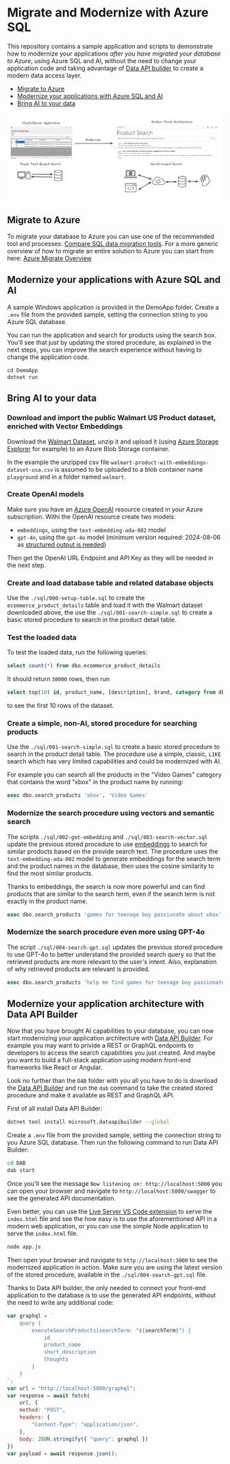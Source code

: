 # Migrate and Modernize with Azure SQL

This repository contains a sample application and scripts to demonstrate how to modernize your applications *after you have migrated your database to Azure*, using Azure SQL and AI, without the need to change your application code and taking advantage of [Data API builder](https://aka.ms/dab) to create a modern data access layer.

- [Migrate to Azure](#migrate-to-azure)
- [Modernize your applications with Azure SQL and AI](#modernize-your-applications-with-azure-sql-and-ai)
- [Bring AI to your data](#bring-ai-to-your-data)

![Migrate and Modernize with Azure SQL](./_assets/modernize.png)

## Migrate to Azure

To migrate your database to Azure you can use one of the recommended tool and processes: [Compare SQL data migration tools](https://learn.microsoft.com/en-us/sql/sql-server/migrate/dma-azure-migrate-compare-migration-tools?view=sql-server-ver16). For a more generic overview of how to migrate an entire solution to Azure you can start from here: [Azure Migrate Overview](https://learn.microsoft.com/en-us/azure/migrate/migrate-services-overview)

## Modernize your applications with Azure SQL and AI

A sample Windows application is provided in the DemoApp folder. Create a `.env` file from the provided sample, setting the connection string to you Azure SQL database.

You can run the application and search for products using the search box. You'll see that just by updating the stored procedure, as explained in the next steps, you can improve the search experience without having to change the application code.

```
cd DemoApp
dotnet run
```

## Bring AI to your data

### Download and import the public Walmart US Product dataset, enriched with Vector Embeddings

Download the [Walmart Dataset](https://www.kaggle.com/datasets/mauridb/product-data-from-walmart-usa-with-embeddings), unzip it and upload it (using [Azure Storage Explorer](https://learn.microsoft.com/azure/vs-azure-tools-storage-manage-with-storage-explorer?tabs=windows) for example) to an Azure Blob Storage container.

In the example the unzipped csv file `walmart-product-with-embeddings-dataset-usa.csv` is assumed to be uploaded to a blob container name `playground` and in a folder named `walmart`.

### Create OpenAI models

Make sure you have an [Azure OpenAI](https://learn.microsoft.com/en-us/azure/ai-services/openai/overview) resource created in your Azure subscription. Withi the OpenAI resource create two models:

- `embeddings`, using the `text-embedding-ada-002` model
- `gpt-4o`, using the `gpt-4o` model (minimum version required: 2024-08-06 as [structured output is needed](https://learn.microsoft.com/en-us/azure/ai-services/openai/how-to/structured-outputs?tabs=python-secure%2Cdotnet-entra-id&pivots=programming-language-python#supported-models))

Then get the OpenAI URL Endpoint and API Key as they will be needed in the next step.

### Create and load database table and related database objects

Use the `./sql/000-setup-table.sql` to create the `ecommerce_product_details` table and load it with the Walmart dataset downloaded above, the use the `./sql/001-search-simple.sql` to create a basic stored procedure to search in the product detail table.

### Test the loaded data

To test the loaded data, run the following queries:

```sql
select count(*) from dbo.ecommerce_product_details
```

It should return `30000` rows, then run

```sql
select top(10) id, product_name, [description], brand, category from dbo.ecommerce_product_details order by id
```

to see the first 10 rows of the dataset.

### Create a simple, non-AI, stored procedure for searching products

Use the `./sql/001-search-simple.sql` to create a basic stored procedure to search in the product detail table. The procedure use a simple, classic, `LIKE` search which has very limited capabilities and could be modernized with AI. 

For example you can search all the products in the "Video Games" category that contains the word "xbox" in the product name by running:

```sql
exec dbo.search_products 'xbox', 'Video Games'
```

### Modernize the search procedure using vectors and semantic search

The scripts  `./sql/002-get-embedding` and `./sql/003-search-vector.sql` update the previous stored procedure to use [embeddings](https://learn.microsoft.com/en-us/azure/azure-sql/database/ai-artificial-intelligence-intelligent-applications?view=azuresql#embeddings) to search for similar products based on the provide search text. The procedure uses the `text-embedding-ada-002` model to generate embeddings for the search term and the product names in the database, then uses the cosine similarity to find the most similar products.

Thanks to embeddings, the search is now more powerful and can find products that are similar to the search term, even if the search term is not exactly in the product name.

```sql
exec dbo.search_products 'games for teenage boy passionate about xbox', 'Video Games'
```

### Modernize the search procedure even more using GPT-4o

The script `./sql/004-search-gpt.sql` updates the previous stored procedure to use GPT-4o to better understand the provided search query so that the retrieved products are more relevant to the user's intent. Also, explanation of why retrieved products are relevant is provided.

```sql
exec dbo.search_products 'help me find games for teenage boy passionate about xbox video games', 'Video Games'
```

## Modernize your application architecture with Data API Builder

Now that you have brought AI capabilities to your database, you can now start modernizing your application architecture with [Data API Builder](https://aka.ms/dab). For example you may want to privide a REST or GraphQL endpoints to developers to access the search capabilities you just created. And maybe you want to build a full-stack application using modern front-end frameworks like React or Angular.

Look no further than the `DAB` folder with you all you have to do is download the [Data API Builder](https://aka.ms/dab) and run the `dab` command to take the created stored procedure and make it available as REST and GraphQL API.

First of all install Data API Builder:

```bash
dotnet tool install microsoft.dataapibuilder --global
```

Create a `.env` file from the provided sample, setting the connection string to you Azure SQL database. Then run the following command to run Data API Builder:

```bash
cd DAB
dab start
```

Once you'll see the message `Now listening on: http://localhost:5000` you can open your browser and navigate to `http://localhost:5000/swagger` to see the generated API documentation.

Even better, you can use the [Live Server VS Code extension](https://marketplace.visualstudio.com/items?itemName=ritwickdey.LiveServer) to serve the `index.html` file and see the how easy is to use the aforementioned API in a modern web application, or you can use the simple Node application to serve the `index.html` file.

```bash
node app.js
```

Then open your browser and navigate to `http://localhost:3000` to see the modernized application in action. Make sure you are using the latest version of the stored procedure, available in the `./sql/004-search-gpt.sql` file.

Thanks to Data API builder, the only needed to connect your front-end application to the database is to use the generated API endpoints, without the need to write any additional code:

```javascript
var graphql = `
    query {
        executeSearchProducts(searchTerm: "${searchTerm}") {                        
            id                        
            product_name
            short_description     
            thoughts                 
        }  
    }
`;
var url = "http://localhost:5000/graphql";
var response = await fetch(
    url, {
    method: "POST",
    headers: {
        "Content-Type": "application/json",
    },
    body: JSON.stringify({ "query": graphql })
})
var payload = await response.json();
```
